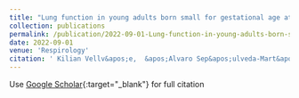 ```yaml
---
title: "Lung function in young adults born small for gestational age at term"
collection: publications
permalink: /publication/2022-09-01-Lung-function-in-young-adults-born-small-for-gestational-age-at-term
date: 2022-09-01
venue: 'Respirology'
citation: ' Kilian Vellv&apos;e,  &apos;Alvaro Sep&apos;ulveda-Mart&apos;inez,  M&apos;erida Rodr&apos;iguez-L&apos;opez,  Francesca Crovetto,  Gabriel Bernardino,  Felip Burgos,  Rosa Faner,  `Alvar Agust&apos;i,  Bart Bijnens,  Eduard Gratac&apos;os,  F`atima Crispi,  Isabel Blanco, &quot;Lung function in young adults born small for gestational age at term.&quot; Respirology, 2022.'
---
```

Use [Google Scholar](https://scholar.google.com/scholar?q=Lung+function+in+young+adults+born+small+for+gestational+age+at+term){:target="_blank"} for full citation